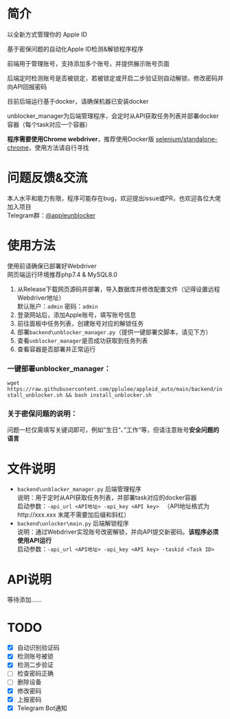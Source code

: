 # 简介
以全新方式管理你的 Apple ID

基于密保问题的自动化Apple ID检测&解锁程序程序

前端用于管理账号，支持添加多个账号，并提供展示账号页面

后端定时检测账号是否被锁定，若被锁定或开启二步验证则自动解锁，修改密码并向API回报密码

目前后端运行基于docker，请确保机器已安装docker

unblocker_manager为后端管理程序，会定时从API获取任务列表并部署docker容器（每个task对应一个容器）

**程序需要使用Chrome webdriver**，推荐使用Docker版 [selenium/standalone-chrome](https://hub.docker.com/r/selenium/standalone-chrome)，使用方法请自行寻找

# 问题反馈&交流
本人水平和能力有限，程序可能存在bug，欢迎提出issue或PR，也欢迎各位大佬加入项目 \
Telegram群：[@appleunblocker](https://t.me/appleunblocker)

# 使用方法
使用前请确保已部署好Webdriver \
网页端运行环境推荐php7.4 & MySQL8.0
1. 从Release下载网页源码并部署，导入数据库并修改配置文件（记得设置远程Webdriver地址） \
    默认账户：`admin` 密码：`admin`
2. 登录网站后，添加Apple账号，填写账号信息
3. 前往面板中任务列表，创建账号对应的解锁任务
4. 部署`backend\unblocker_manager.py`（提供一键部署交脚本，请见下方）
5. 查看`unblocker_manager`是否成功获取到任务列表
6. 查看容器是否部署并正常运行

### 一键部署unblocker_manager：
`wget https://raw.githubusercontent.com/pplulee/appleid_auto/main/backend/install_unblocker.sh && bash install_unblocker.sh`
### 关于密保问题的说明：
问题一栏仅需填写关键词即可，例如”生日“、”工作“等，但请注意账号**安全问题的语言**

# 文件说明
- `backend\unblocker_manager.py` 后端管理程序 \
说明：用于定时从API获取任务列表，并部署task对应的docker容器 \
启动参数：`-api_url <API地址> -api_key <API key> ` （API地址格式为http://xxx.xxx 末尾不需要加后缀和斜杠）
- `backend\unlocker\main.py` 后端解锁程序 \
说明：通过Webdriver实现账号改密解锁，并向API提交新密码。**该程序必须使用API运行** \
启动参数：`-api_url <API地址> -api_key <API key> -taskid <Task ID>`

# API说明
等待添加……

# TODO
- [x] 自动识别验证码
- [x] 检测账号被锁
- [x] 检测二步验证
- [ ] 检查密码正确
- [ ] 删除设备
- [x] 修改密码
- [x] 上报密码
- [x] Telegram Bot通知
